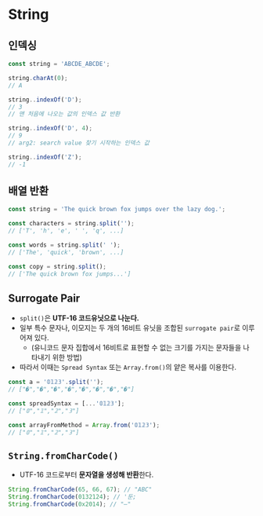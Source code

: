 # String

## 인덱싱

```js
const string = 'ABCDE_ABCDE';

string.charAt(0);
// A

string..indexOf('D');
// 3
// 맨 처음에 나오는 값의 인덱스 값 반환

string..indexOf('D', 4);
// 9
// arg2: search value 찾기 시작하는 인덱스 값

string..indexOf('Z');
// -1
```
## 배열 반환
```js
const string = 'The quick brown fox jumps over the lazy dog.';

const characters = string.split('');
// ['T', 'h', 'e', ' ', 'q', ...]

const words = string.split(' ');
// ['The', 'quick', 'brown', ...]

const copy = string.split(); 
// ['The quick brown fox jumps...']
```

## Surrogate Pair

- `split()`은 **UTF-16 코드유닛으로 나눈다.**
- 일부 특수 문자나, 이모지는 두 개의 16비트 유닛을 조합된 `surrogate pair`로 이루어져 있다.
  - (유니코드 문자 집합에서 16비트로 표현할 수 없는 크기를 가지는 문자들을 나타내기 위한 방법)
- 따라서 이때는 `Spread Syntax` 또는 `Array.from()`의 얕은 복사를 이용한다.

```js
const a = '𝟘𝟙𝟚𝟛'.split('');
// ["�","�","�","�","�","�","�","�"]

const spreadSyntax = [...'𝟘𝟙𝟚𝟛'];
// ["𝟘","𝟙","𝟚","𝟛"]

const arrayFromMethod = Array.from('𝟘𝟙𝟚𝟛');
// ["𝟘","𝟙","𝟚","𝟛"]
```


## `String.fromCharCode()`

- UTF-16 코드로부터 **문자열을 생성해 반환**한다.

```js
String.fromCharCode(65, 66, 67); // "ABC"
String.fromCharCode(0132124); // '둔;
String.fromCharCode(0x2014); // "—"
```